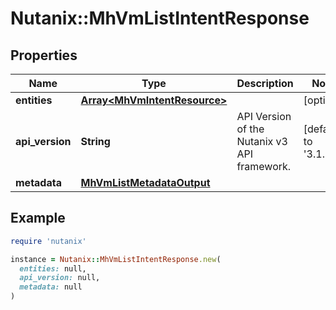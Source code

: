 # Nutanix::MhVmListIntentResponse

## Properties

| Name | Type | Description | Notes |
| ---- | ---- | ----------- | ----- |
| **entities** | [**Array&lt;MhVmIntentResource&gt;**](MhVmIntentResource.md) |  | [optional] |
| **api_version** | **String** | API Version of the Nutanix v3 API framework. | [default to &#39;3.1.0&#39;] |
| **metadata** | [**MhVmListMetadataOutput**](MhVmListMetadataOutput.md) |  |  |

## Example

```ruby
require 'nutanix'

instance = Nutanix::MhVmListIntentResponse.new(
  entities: null,
  api_version: null,
  metadata: null
)
```

